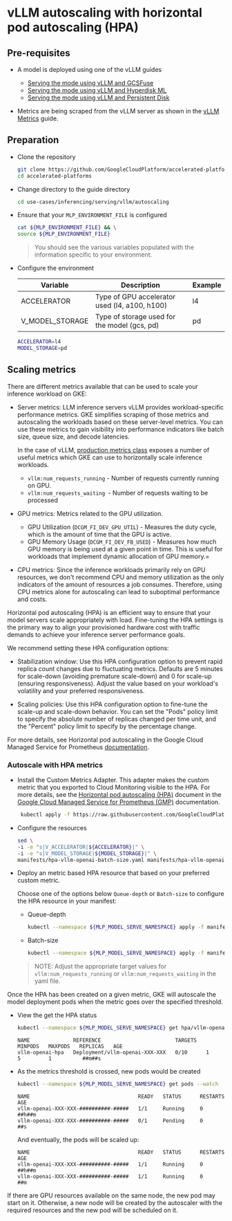 # vLLM autoscaling with horizontal pod autoscaling (HPA)

## Pre-requisites

- A model is deployed using one of the vLLM guides
  - [Serving the mode using vLLM and GCSFuse](/use-cases/inferencing/serving/vllm/gcsfuse/README.md)
  - [Serving the mode using vLLM and Hyperdisk ML](/use-cases/inferencing/serving/vllm/hyperdisk-ml/README.md)
  - [Serving the mode using vLLM and Persistent Disk](/use-cases/inferencing/serving/vllm/persistent-disk/README.md)

- Metrics are being scraped from the vLLM server as shown in the [vLLM Metrics](/use-cases/inferencing/serving/vllm/metrics/README.md) guide.

## Preparation

- Clone the repository

  ```sh
  git clone https://github.com/GoogleCloudPlatform/accelerated-platforms && \
  cd accelerated-platforms
  ```

- Change directory to the guide directory

  ```sh
  cd use-cases/inferencing/serving/vllm/autoscaling
  ```

- Ensure that your `MLP_ENVIRONMENT_FILE` is configured

  ```sh
  cat ${MLP_ENVIRONMENT_FILE} && \
  source ${MLP_ENVIRONMENT_FILE}
  ```

  > You should see the various variables populated with the information specific to your environment.

- Configure the environment

  | Variable        | Description                                   | Example  |
  | --------------- | --------------------------------------------- | -------- |
  | ACCELERATOR     | Type of GPU accelerator used (l4, a100, h100) | l4       |
  | V_MODEL_STORAGE | Type of storage used for the model (gcs, pd)  | pd       |


  ```sh
  ACCELERATOR=l4
  MODEL_STORAGE=pd
  ```

## Scaling metrics

There are different metrics available that can be used to scale your inference workload on GKE:

- Server metrics: LLM inference servers vLLM provides workload-specific
  performance metrics. GKE simplifies scraping of those metrics and autoscaling
  the workloads based on these server-level metrics. You can use these metrics to
  gain visibility into performance indicators like batch size, queue size, and
  decode latencies.

  In the case of vLLM, [production metrics class](https://docs.vllm.ai/en/latest/serving/metrics.html)
  exposes a number of useful metrics which GKE can use to horizontally scale
  inference workloads.

  - `vllm:num_requests_running` - Number of requests currently running on GPU.
  - `vllm:num_requests_waiting `- Number of requests waiting to be processed

- GPU metrics: Metrics related to the GPU utilization.

  - GPU Utilization (`DCGM_FI_DEV_GPU_UTIL`) - Measures the duty cycle, which is the
    amount of time that the GPU is active.
  - GPU Memory Usage (`DCGM_FI_DEV_FB_USED`) - Measures how much GPU memory is being
    used at a given point in time. This is useful for workloads that implement
    dynamic allocation of GPU memory.=

- CPU metrics: Since the inference workloads primarily rely on GPU resources,
  we don't recommend CPU and memory utilization as the only indicators of the
  amount of resources a job consumes. Therefore, using CPU metrics alone for
  autoscaling can lead to suboptimal performance and costs.

Horizontal pod autoscaling (HPA) is an efficient way to ensure that your model servers scale appropriately
with load. Fine-tuning the HPA settings is the primary way to align your
provisioned hardware cost with traffic demands to achieve your inference server
performance goals.

We recommend setting these HPA configuration options:

- Stabilization window: Use this HPA configuration option to prevent rapid
  replica count changes due to fluctuating metrics. Defaults are 5 minutes for
  scale-down (avoiding premature scale-down) and 0 for scale-up (ensuring responsiveness).
  Adjust the value based on your workload's volatility and your preferred responsiveness.

- Scaling policies: Use this HPA configuration option to fine-tune the scale-up
  and scale-down behavior. You can set the "Pods" policy limit to specify the
  absolute number of replicas changed per time unit, and the "Percent" policy
  limit to specify by the percentage change.

For more details, see Horizontal pod autoscaling in the Google Cloud Managed
Service for Prometheus [documentation](https://cloud.google.com/kubernetes-engine/docs/horizontal-pod-autoscaling).

### Autoscale with HPA metrics

- Install the Custom Metrics Adapter. This adapter makes the custom metric that you
  exported to Cloud Monitoring visible to the HPA. For more details, see the [Horizontal pod autoscaling (HPA)](https://cloud.google.com/stackdriver/docs/managed-prometheus/hpa)
  document in the [Google Cloud Managed Service for Prometheus (GMP)](https://cloud.google.com/stackdriver/docs/managed-prometheus) documentation.

  ```sh
   kubectl apply -f https://raw.githubusercontent.com/GoogleCloudPlatform/k8s-stackdriver/master/custom-metrics-stackdriver-adapter/deploy/production/adapter_new_resource_model.yaml
  ```

- Configure the resources

  ```sh
  sed \
  -i -e "s|V_ACCELERATOR|${ACCELERATOR}|" \
  -i -e "s|V_MODEL_STORAGE|${MODEL_STORAGE}|" \
  manifests/hpa-vllm-openai-batch-size.yaml manifests/hpa-vllm-openai-queue-size.yaml
  ```

- Deploy an metric based HPA resource that based on your preferred custom metric.

  Choose one of the options below `Queue-depth` or `Batch-size` to configure
  the HPA resource in your manifest:

  - Queue-depth

    ```sh
    kubectl --namespace ${MLP_MODEL_SERVE_NAMESPACE} apply -f manifests/hpa-vllm-openai-queue-size.yaml
    ```

  - Batch-size

    ```sh
    kubectl --namespace ${MLP_MODEL_SERVE_NAMESPACE} apply -f manifests/hpa-vllm-openai-batch-size.yaml
    ```

  > NOTE: Adjust the appropriate target values for `vllm:num_requests_running`
  > or `vllm:num_requests_waiting` in the yaml file.

Once the HPA has been created on a given metric, GKE will autoscale the model
deployment pods when the metric goes over the specified threshold.

- View the get the HPA status

  ```sh
  kubectl --namespace ${MLP_MODEL_SERVE_NAMESPACE} get hpa/vllm-openai-hpa --watch
  ```

  ```
  NAME              REFERENCE                        TARGETS   MINPODS   MAXPODS   REPLICAS   AGE
  vllm-openai-hpa   Deployment/vllm-openai-XXX-XXX   0/10      1         5         1          ##m##s
  ```

- As the metrics threshold is crossed, new pods would be created

  ```sh
  kubectl --namespace ${MLP_MODEL_SERVE_NAMESPACE} get pods --watch
  ```

  ```
  NAME                                   READY   STATUS      RESTARTS   AGE
  vllm-openai-XXX-XXX-##########-#####   1/1     Running     0          ##h##m
  vllm-openai-XXX-XXX-##########-#####   0/1     Pending     0          ##s
  ```

  And eventually, the pods will be scaled up:

  ```
  NAME                                   READY   STATUS      RESTARTS   AGE
  vllm-openai-XXX-XXX-##########-#####   1/1     Running     0          ##h##m
  vllm-openai-XXX-XXX-##########-#####   1/1     Running     0          ##m
  ```

If there are GPU resources available on the same node, the new pod may start on
it. Otherwise, a new node will be created by the autoscaler with the required
resources and the new pod will be scheduled on it.
